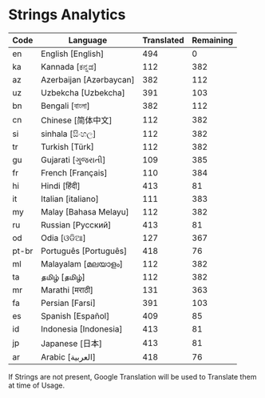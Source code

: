 # Strings Analytics


| Code | Language | Translated | Remaining |
|----|-------|-------|---|
| en | English [English] | 494 | 0 |
| ka | Kannada [ಕನ್ನಡ] | 112 | 382 |
| az | Azerbaijan [Azərbaycan] | 382 | 112 |
| uz | Uzbekcha [Uzbekcha] | 391 | 103 |
| bn | Bengali [বাংলা] | 382 | 112 |
| cn | Chinese [简体中文] | 112 | 382 |
| si | sinhala [සිංහල] | 112 | 382 |
| tr | Turkish [Türk] | 112 | 382 |
| gu | Gujarati [ગુજરાતી] | 109 | 385 |
| fr | French [Français] | 110 | 384 |
| hi | Hindi [हिंदी] | 413 | 81 |
| it | Italian [italiano] | 111 | 383 |
| my | Malay [Bahasa Melayu] | 112 | 382 |
| ru | Russian [Русский] | 413 | 81 |
| od | Odia [ଓଡିଆ] | 127 | 367 |
| pt-br | Português [Português] | 418 | 76 |
| ml | Malayalam [മലയാളം] | 112 | 382 |
| ta | தமிழ் [தமிழ்] | 112 | 382 |
| mr | Marathi [मराठी] | 131 | 363 |
| fa | Persian [Farsi] | 391 | 103 |
| es | Spanish [Español] | 409 | 85 |
| id | Indonesia [Indonesia] | 413 | 81 |
| jp | Japanese [日本] | 413 | 81 |
| ar | Arabic [العربية] | 418 | 76 |


If Strings are not present, Google Translation will be used to Translate them at time of Usage.